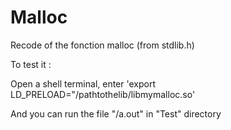 # Malloc
Recode of the fonction malloc (from stdlib.h)

To test it :

Open a shell terminal, enter 'export LD_PRELOAD="/pathtothelib/libmymalloc.so'

And you can run the file "/a.out" in "Test" directory
